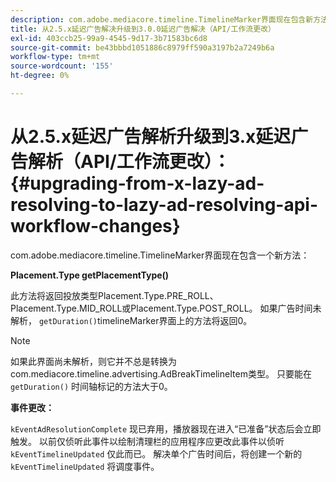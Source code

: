 ```yaml
---
description: com.adobe.mediacore.timeline.TimelineMarker界面现在包含新方法
title: 从2.5.x延迟广告解决升级到3.0.0延迟广告解决（API/工作流更改）
exl-id: 403ccb25-99a9-4545-9d17-3b71583bc6d8
source-git-commit: be43bbbd1051886c8979ff590a3197b2a7249b6a
workflow-type: tm+mt
source-wordcount: '155'
ht-degree: 0%

---
```


# 从2.5.x延迟广告解析升级到3.x延迟广告解析（API/工作流更改）：{#upgrading-from-x-lazy-ad-resolving-to-lazy-ad-resolving-api-workflow-changes}

com.adobe.mediacore.timeline.TimelineMarker界面现在包含一个新方法：

**Placement.Type getPlacementType()**

此方法将返回投放类型Placement.Type.PRE_ROLL、Placement.Type.MID_ROLL或Placement.Type.POST_ROLL。 如果广告时间未解析， `getDuration()`timelineMarker界面上的方法将返回0。

>[!NOTE]
>
>如果此界面尚未解析，则它并不总是转换为com.mediacore.timeline.advertising.AdBreakTimelineItem类型。 只要能在 `getDuration()` 时间轴标记的方法大于0。

**事件更改：**

`kEventAdResolutionComplete` 现已弃用，播放器现在进入“已准备”状态后会立即触发。 以前仅侦听此事件以绘制清理栏的应用程序应更改此事件以侦听 `kEventTimelineUpdated` 仅此而已。 解决单个广告时间后，将创建一个新的 `kEventTimelineUpdated` 将调度事件。
